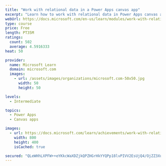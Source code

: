 ```yaml
---
title: "Work with relational data in a Power Apps canvas app"
excerpt: "Learn how to work with relational data in Power Apps canvas apps."
webUrl: https://docs.microsoft.com/en-us/learn/modules/work-with-relational-data-powerapps-canvas-app/
type: course
price: Free
length: PT35M
ratings:
  count: 502
  average: 4.5916333
heat: 50

provider:
  name: Microsoft Learn
  domain: microsoft.com
  images:
    - url: /assets/images/organizations/microsoft.com-50x50.jpg
      width: 50
      height: 50

levels:
  - Intermediate

topics:
  - Power Apps
  - Canvas apps

images:
  - url: https://docs.microsoft.com/learn/achievements/work-with-relational-data-social.png
    width: 800
    height: 400
    isCached: true

secured: "QLeWHhLXPFW++eYKkcWaXDZjkQPZHGrHkYYQPp18lvPIVV2EsUjQ4/OjZZ3Xu3GlEZuwzXfd1nvcmHD1PEUfEXpJtbKjU0dNPPCK6grD/1nFH3md+/rP7kv28HA77Cd7oXuiPB9c7u2AX4wdsvjiUuE+p+OrwupMGLXkk9ol8Pwlck+GDMNO06vZ6Ap5I+ilw+qQAK6hmO7JjRAnlhxCzU2e3GYiubXr2nh7e/ivIgU1591qoDtKB7v8UdPcgN5Sse0pqr+wjUNmEGSyDuhTLJKy6v1NZlwzRmpmJSSg9b7p6Mh/Ul+FRy4tCnJcqtAq4edhytduyCANO1eDmKBeM3cHn/Qh0CVsXChTWpBDX8uWKtnp2J77jo+CvWgoep9977MS+NDYNLTlclKoAxmj26snIAgpJ4e/SV4tiE/qSlU=;SIyOLDEiGzdxgslW2V2+xg=="
---
```



